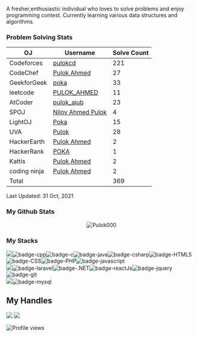 A fresher,enthusiastic individual who loves to solve problems and enjoy programming contest. Currently learning various data structures and algorithms.

 ### Problem Solving Stats


| OJ | Username | Solve Count |
| -- | -------- | ----------- |
| Codeforces | [pulokcd](https://codeforces.com/profile/pulokcd) | 221 |
| CodeChef | [Pulok Ahmed](https://www.codechef.com/users/pulokpoka) | 27 |
| GeekforGeek | [poka](https://auth.geeksforgeeks.org/user/poka/profile) | 33 |
| leetcode | [PULOK_AHMED](https://leetcode.com/PULOK_AHMED/) | 11 |
| AtCoder | [pulok_aiub](https://atcoder.jp/users/pulok_aiub) | 23 |
| SPOJ | [Niloy Ahmed Pulok](https://www.spoj.com/users/pulok_ahmed/) | 4 | 
| LightOJ | [Poka](https://lightoj.com/user/pulok1952478) | 15 | 
| UVA | [Pulok](https://uhunt.onlinejudge.org/id/1219509) | 28 |
| HackerEarth | [Pulok Ahmed](https://www.hackerearth.com/@pulok19524) | 2 |
| HackerRank | [POKA](https://www.hackerrank.com/pulok19524) | 1 |
| Kattis | [Pulok Ahmed](https://open.kattis.com/users/pulok-ahmed) | 2 |
| coding ninja | [Pulok Ahmed](https://www.codingninjas.com/codestudio/profile/e4350f3d-dfc4-41e7-ad6f-fc719ad3a000) | 2 |
| Total | | 369 |

Last Updated: 31 Oct, 2021
 

### My Github Stats
<p align="center"> <img src="https://github-readme-stats.vercel.app/api?username=Pulok000&show_icons=true&count_private=true&theme=dark" alt="Pulok000" />

 
### My Stacks
<img src="https://img.shields.io/badge/Languages-151515?style=for-the-badge&logo=plex&logoColor=FFFFFF">![badge-cpp](https://img.shields.io/badge/c%2B%2B-151515?style=for-the-badge&logo=c%2B%2B&logoColor=79740e&labelColor=151515)![badge-c](https://img.shields.io/badge/c-151515?style=for-the-badge&logo=c&logoColor=79740e&labelColor=151515)![badge-java](https://img.shields.io/badge/java-151515?style=for-the-badge&logo=java&logoColor=79740e&labelColor=151515)![badge-csharp](https://img.shields.io/badge/csharp-151515?style=for-the-badge&logo=python&logoColor=79740e&labelColor=151515)![badge-HTML5](https://img.shields.io/badge/HTML5-151515?style=for-the-badge&logo=HTML5&logoColor=79740e&labelColor=151515)![badge-CSS](https://img.shields.io/badge/CSS-151515?style=for-the-badge&logo=CSS&logoColor=79740e&labelColor=151515)![badge-PHP](https://img.shields.io/badge/PHP-151515?style=for-the-badge&logo=PHP&logoColor=79740e&labelColor=151515)![badge-javascript](https://img.shields.io/badge/javascript-151515?style=for-the-badge&logo=javascript&logoColor=79740e&labelColor=151515)<br/>
<img src="https://img.shields.io/badge/Frameworks & libraries-151515?style=for-the-badge&logo=IPFS&logoColor=FFFFFF">![badge-laravel](https://img.shields.io/badge/laravel-151515?style=for-the-badge&logo=django&logoColor=79740e&labelColor=151515)![badge-.NET](https://img.shields.io/badge/Asp.Net-151515?style=for-the-badge&logo=django&logoColor=79740e&labelColor=151515)![badge-reactJs](https://img.shields.io/badge/reactJs-151515?style=for-the-badge&logo=django&logoColor=79740e&labelColor=151515)![badge-jquery](https://img.shields.io/badge/jquery-151515?style=for-the-badge&logo=django&logoColor=79740e&labelColor=151515)![badge-git](https://img.shields.io/badge/git-151515?style=for-the-badge&logo=git&logoColor=79740e&labelColor=151515)<br/>
<img src="https://img.shields.io/badge/Database-151515?style=for-the-badge&logo=Redis&logoColor=FFFFFF">![badge-mysql](https://img.shields.io/badge/mssql-151515?style=for-the-badge&logo=mysql&logoColor=79740e&labelColor=151515)


## My Handles
 [<img src="https://img.shields.io/badge/pulokahmed-151515?style=for-the-badge&logo=linkedin&logoColor=white">](https://www.linkedin.com/in/pulokahmed/)
 [<img src="https://img.shields.io/badge/Pulok000-151515?style=for-the-badge&logo=SVG&logoColor=79740e">](https://profile-summary-for-github.com/user/Pulok000) 

![Profile views](https://gpvc.arturio.dev/Pulok000)
